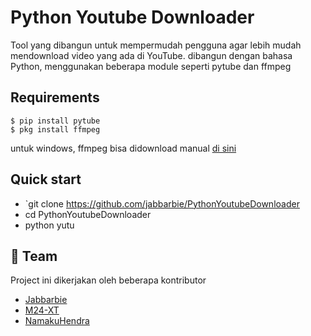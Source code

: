# Python Youtube Downloader
Tool yang dibangun untuk mempermudah pengguna agar lebih mudah mendownload video yang ada di YouTube.
dibangun dengan bahasa Python, menggunakan beberapa module seperti pytube dan ffmpeg

Requirements
------------
    $ pip install pytube
    $ pkg install ffmpeg

untuk windows, ffmpeg bisa didownload manual [di sini](https://github.com/BtbN/FFmpeg-Builds/releases/latest)

## Quick start  
- `git clone https://github.com/jabbarbie/PythonYoutubeDownloader
- cd PythonYoutubeDownloader 
- python yutu


## :handshake: Team 
Project ini dikerjakan oleh beberapa kontributor
- [Jabbarbie](https://github.com/jabbarbie) 
- [M24-XT](https://github.com/M24-XT) 
- [NamakuHendra](https://github.com/NamakuHendra)

